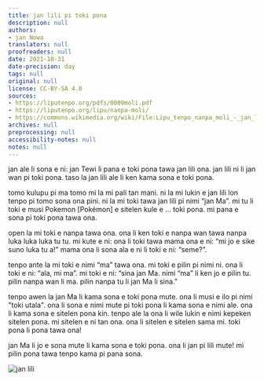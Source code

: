 ```yaml
---
title: jan lili pi toki pona
description: null
authors:
- jan Nowa
translators: null
proofreaders: null
date: 2021-10-31
date-precision: day
tags: null
original: null
license: CC-BY-SA 4.0
sources:
- https://liputenpo.org/pdfs/0009moli.pdf
- https://liputenpo.org/lipu/nanpa-moli/
- https://commons.wikimedia.org/wiki/File:Lipu_tenpo_nanpa_moli_-_jan_lili.png
archives: null
preprocessing: null
accessibility-notes: null
notes: null
---
```


jan ale li sona e ni: jan Tewi li pana e toki pona tawa jan lili ona. jan lili ni li jan wan pi toki pona. taso la jan lili ale li ken kama sona e toki pona.

tomo kulupu pi ma tomo mi la mi pali tan mani. ni la mi lukin e jan lili lon tenpo pi tomo sona ona pini. ni la mi toki tawa jan lili pi nimi “jan Ma”. mi tu li toki e musi Pokemon [Pokémon] e sitelen kule e … toki pona. mi pana e sona pi toki pona tawa ona.

open la mi toki e nanpa tawa ona. ona li ken toki e nanpa wan tawa nanpa luka luka luka tu tu. mi kute e ni: ona li toki tawa mama ona e ni: “mi jo e sike suno luka tu a!” mama ona li sona ala e ni li toki e ni: “seme?”.

tenpo ante la mi toki e nimi “ma” tawa ona. mi toki e pilin pi nimi ni. ona li toki e ni: “ala, mi ma”. mi toki e ni: “sina jan Ma. nimi “ma” li ken jo e pilin tu. pilin nanpa wan li ma. pilin nanpa tu li jan Ma li sina.”

tenpo awen la jan Ma li kama sona e toki pona mute. ona li musi e ilo pi nimi "toki utala". ona li sona e nimi mute pi toki pona li kama sona e nimi ale. ona li kama sona e sitelen pona kin. tenpo ale la ona li wile lukin e nimi kepeken sitelen pona. mi sitelen e ni tan ona. ona li sitelen e sitelen sama mi. toki pona li pona tawa ona!

jan Ma li jo e sona mute li kama sona e toki pona. ona li jan pi lili mute! mi pilin pona tawa tenpo kama pi pana sona.

![jan lili](https://upload.wikimedia.org/wikipedia/commons/a/ac/Lipu_tenpo_nanpa_moli_-_jan_lili.png)